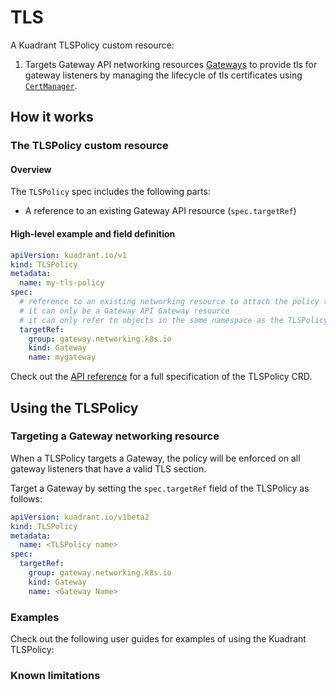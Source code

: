 # TLS

A Kuadrant TLSPolicy custom resource:

1. Targets Gateway API networking resources [Gateways](https://gateway-api.sigs.k8s.io/reference/spec/#gateway.networking.k8s.io/v1.Gateway) to provide tls for gateway listeners by managing the lifecycle of tls certificates using [`CertManager`](https://cert-manager.io).

## How it works

[//]: # (ToDo mnairn)

### The TLSPolicy custom resource

#### Overview

[//]: # (ToDo mnairn)

The `TLSPolicy` spec includes the following parts:

* A reference to an existing Gateway API resource (`spec.targetRef`)

#### High-level example and field definition

[//]: # (ToDo mnairn)

```yaml
apiVersion: kuadrant.io/v1
kind: TLSPolicy
metadata:
  name: my-tls-policy
spec:
  # reference to an existing networking resource to attach the policy to
  # it can only be a Gateway API Gateway resource
  # it can only refer to objects in the same namespace as the TLSPolicy
  targetRef:
    group: gateway.networking.k8s.io
    kind: Gateway
    name: mygateway
```

Check out the [API reference](reference/tlspolicy.md) for a full specification of the TLSPolicy CRD.

## Using the TLSPolicy

[//]: # (ToDo mnairn)

### Targeting a Gateway networking resource

When a TLSPolicy targets a Gateway, the policy will be enforced on all gateway listeners that have a valid TLS section.

Target a Gateway by setting the `spec.targetRef` field of the TLSPolicy as follows:

```yaml
apiVersion: kuadrant.io/v1beta2
kind: TLSPolicy
metadata:
  name: <TLSPolicy name>
spec:
  targetRef:
    group: gateway.networking.k8s.io
    kind: Gateway
    name: <Gateway Name>
```

### Examples

Check out the following user guides for examples of using the Kuadrant TLSPolicy:

[//]: # (ToDo mnairn)

### Known limitations

[//]: # (ToDo mnairn)
